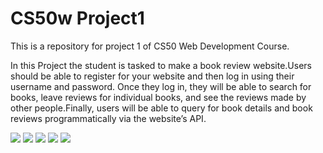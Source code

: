 # CS50w Project1

This is a repository for project 1 of CS50 Web Development Course.

In this Project the student is tasked to make a book review website.Users should be able to register for your website and then log in using their username and password. Once they log in, they will be able to search for books, leave reviews for individual books, and see the reviews made by other people.Finally, users will be able to query for book details and book reviews programmatically via the website’s API.

![](https://i.imgur.com/G2Sk012.png)
![](https://i.imgur.com/g3jB9r3.png)
![](https://i.imgur.com/gna4sds.png)
![](https://i.imgur.com/SsdAzMJ.png)
![](https://i.imgur.com/YWVxJYB.png)


